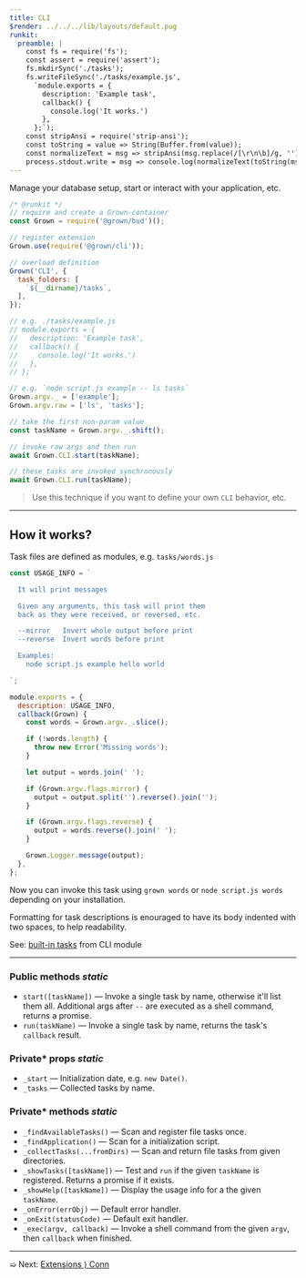 ```yaml
---
title: CLI
$render: ../../../lib/layouts/default.pug
runkit:
  preamble: |
    const fs = require('fs');
    const assert = require('assert');
    fs.mkdirSync('./tasks');
    fs.writeFileSync('./tasks/example.js',
      `module.exports = {
        description: 'Example task',
        callback() {
          console.log('It works.')
        },
      };`);
    const stripAnsi = require('strip-ansi');
    const toString = value => String(Buffer.from(value));
    const normalizeText = msg => stripAnsi(msg.replace(/[\r\n\b]/g, ''));
    process.stdout.write = msg => console.log(normalizeText(toString(msg)));
---
```


Manage your database setup, start or interact with your application, etc.

```js
/* @runkit */
// require and create a Grown-container
const Grown = require('@grown/bud')();

// register extension
Grown.use(require('@grown/cli'));

// overload definition
Grown('CLI', {
  task_folders: [
    `${__dirname}/tasks`,
  ],
});

// e.g. ./tasks/example.js
// module.exports = {
//   description: 'Example task',
//   callback() {
//     console.log('It works.')
//   },
// };

// e.g. `node script.js example -- ls tasks`
Grown.argv._ = ['example'];
Grown.argv.raw = ['ls', 'tasks'];

// take the first non-param value
const taskName = Grown.argv._.shift();

// invoke raw args and then run
await Grown.CLI.start(taskName);

// these tasks are invoked synchronously
await Grown.CLI.run(taskName);
```

> Use this technique if you want to define your own `CLI` behavior, etc.

---

## How it works?

Task files are defined as modules, e.g. `tasks/words.js`

```js
const USAGE_INFO = `

  It will print messages

  Given any arguments, this task will print them
  back as they were received, or reversed, etc.

  --mirror   Invert whole output before print
  --reverse  Invert words before print

  Examples:
    node script.js example hello world

`;

module.exports = {
  description: USAGE_INFO,
  callback(Grown) {
    const words = Grown.argv._.slice();

    if (!words.length) {
      throw new Error('Missing words');
    }

    let output = words.join(' ');

    if (Grown.argv.flags.mirror) {
      output = output.split('').reverse().join('');
    }

    if (Grown.argv.flags.reverse) {
      output = words.reverse().join(' ');
    }

    Grown.Logger.message(output);
  },
};
```

Now you can invoke this task using `grown words` or `node script.js words` depending on your installation.

Formatting for task descriptions is enouraged to have its body indented with two spaces, to help readability.

See: [built-in tasks](https://github.com/pateketrueke/grown/tree/master/packages/cli/bin/tasks) from CLI module

---

### Public methods <var>static</var>

- `start([taskName])` &mdash; Invoke a single task by name, otherwise it'll list them all.
  Additional args after `--` are executed as a shell command, returns a promise.
- `run(taskName)` &mdash; Invoke a single task by name, returns the task's `callback` result.

### Private* props <var>static</var>

- `_start` &mdash; Initialization date, e.g. `new Date()`.
- `_tasks` &mdash; Collected tasks by name.

### Private* methods <var>static</var>

- `_findAvailableTasks()` &mdash; Scan and register file tasks once.
- `_findApplication()` &mdash; Scan for a initialization script.
- `_collectTasks(...fromDirs)` &mdash; Scan and return file tasks from given directories.
- `_showTasks([taskName])` &mdash; Test and `run` if the given `taskName` is registered. Returns a promise if it exists.
- `_showHelp([taskName])` &mdash; Display the usage info for a the given `taskName`.
- `_onError(errObj)` &mdash; Default error handler.
- `_onExit(statusCode)` &mdash; Default exit handler.
- `_exec(argv, callback)` &mdash; Invoke a shell command from the given `argv`, then `callback` when finished.

---

➯ Next: [Extensions &rangle; Conn](./docs/extensions/conn)
